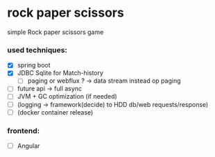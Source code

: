 # rock paper scissors
simple Rock paper scissors game

### used techniques:
- [x] spring boot
- [x] JDBC Sqlite for Match-history
    - [ ] paging or webflux ? -> data stream instead op paging
- [ ] future api -> full async
- [ ] JVM + GC optimization (if needed)
- [ ] (logging -> framework(decide) to HDD db/web requests/response)
- [ ] (docker container release)

### frontend: 
- [ ] Angular

